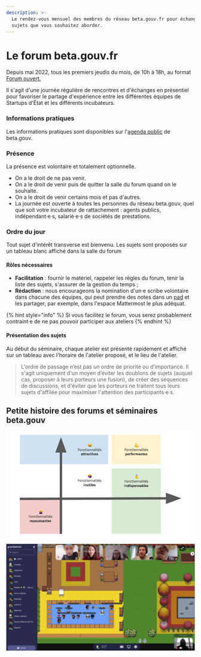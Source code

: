 ```yaml
---
description: >-
  Le rendez-vous mensuel des membres du réseau beta.gouv.fr pour échanger les
  sujets que vous souhaitez aborder.
---
```


# Le forum beta.gouv.fr

Depuis mai 2022, tous les premiers jeudis du mois, de 10h à 18h, au format [Forum ouvert.](https://fr.wikipedia.org/wiki/M%C3%A9thodologie\_Forum\_Ouvert)

Il s'agit d'une journée régulière de rencontres et d'échanges en présentiel pour favoriser le partage d'expérience entre les différentes équipes de Startups d'État et les différents incubateurs.

### Informations pratiques

Les informations pratiques sont disponibles sur l'[agenda public](https://calendar.google.com/calendar/u/0?cid=MGllb25xYXAxcjVqZWFsNXVnZXVob292bGdAZ3JvdXAuY2FsZW5kYXIuZ29vZ2xlLmNvbQ) de beta.gouv.

### Présence

La présence est volontaire et totalement optionnelle.

* On a le droit de ne pas venir.
* On a le droit de venir puis de quitter la salle du forum quand on le souhaite.
* On a le droit de venir certains mois et pas d'autres.
* La journée est ouverte à toutes les personnes du réseau beta.gouv, quel que soit votre incubateur de rattachement : agents publics, indépendant·e·s, salarié·e·s de sociétés de prestations.

### Ordre du jour

Tout sujet d'intérêt transverse est bienvenu. Les sujets sont proposés sur un tableau blanc affiché dans la salle du forum

#### Rôles nécessaires

* **Facilitation** : fournir le matériel, rappeler les règles du forum, tenir la liste des sujets, s'assurer de la gestion du temps ;
* **Rédaction** : nous encourageons la nomination d'un·e scribe volontaire dans chacune des équipes, qui peut prendre des notes dans un [pad](../../jutilise-les-outils-de-la-communaute/pad.md) et les partager, par exemple, dans l'espace Mattermost le plus adéquat.

{% hint style="info" %}
Si vous facilitez le forum, vous serez probablement contraint·e de ne pas pouvoir participer aux ateliers
{% endhint %}

#### Présentation des sujets

Au début du séminaire, chaque atelier est présenté rapidement et affiché sur un tableau avec l'horaire de l'atelier proposé, et le lieu de l'atelier.

> L'ordre de passage n’est pas un ordre de priorité ou d’importance. Il s'agit uniquement d'un moyen d’éviter les doublons de sujets (auquel cas, proposer à leurs porteurs une fusion), de créer des séquences de discussions, et d'éviter que les porteurs ne traitent tous leurs sujets d'affilée pour maximiser l'attention des participants·e·s.

## Petite histoire des forums et séminaires beta.gouv

![Un séminaire (ancêtre du Forum beta.gouv) dans les anciens locaux du SGMAP en 2017](<../../../.gitbook/assets/image (1).png>)

![Le séminaire beta.gouv.fr sur Gather.Town pendant la période du Covid (2020-2021)](<../../../.gitbook/assets/image (14) (1) (1).png>)
